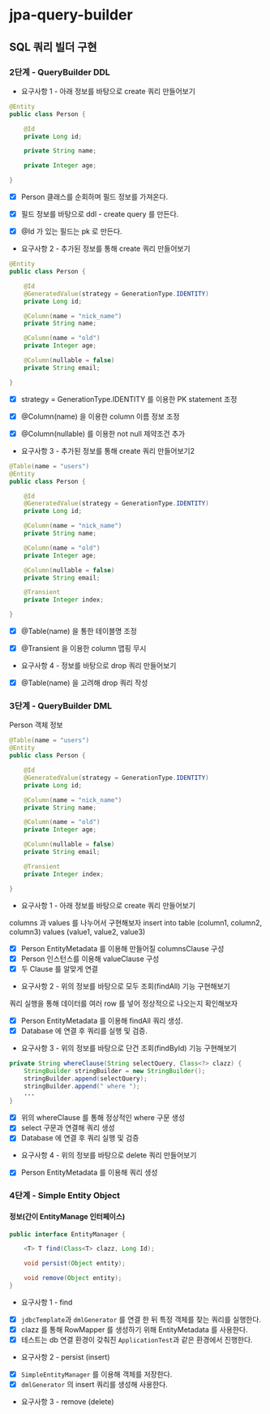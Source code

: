 # jpa-query-builder

## SQL 쿼리 빌더 구현

### 2단계 - QueryBuilder DDL

- 요구사항 1 - 아래 정보를 바탕으로 create 쿼리 만들어보기
```java
@Entity
public class Person {

    @Id
    private Long id;

    private String name;

    private Integer age;

}
```
- [x] Person 클래스를 순회하며 필드 정보를 가져온다.
- [x] 필드 정보를 바탕으로 ddl - create query 를 만든다.
- [x] @Id 가 있는 필드는 pk 로 만든다.


- 요구사항 2 - 추가된 정보를 통해 create 쿼리 만들어보기
```java
@Entity
public class Person {

    @Id
    @GeneratedValue(strategy = GenerationType.IDENTITY)
    private Long id;

    @Column(name = "nick_name")
    private String name;

    @Column(name = "old")
    private Integer age;

    @Column(nullable = false)
    private String email;

}
```
- [x] strategy = GenerationType.IDENTITY 를 이용한 PK statement 조정
- [x] @Column(name) 을 이용한 column 이름 정보 조정
- [x] @Column(nullable) 를 이용한 not null 제약조건 추가


- 요구사항 3 - 추가된 정보를 통해 create 쿼리 만들어보기2
```java
@Table(name = "users")
@Entity
public class Person {

    @Id
    @GeneratedValue(strategy = GenerationType.IDENTITY)
    private Long id;

    @Column(name = "nick_name")
    private String name;

    @Column(name = "old")
    private Integer age;

    @Column(nullable = false)
    private String email;

    @Transient
    private Integer index;

}
```
- [x] @Table(name) 을 통한 테이블명 조정
- [x] @Transient 을 이용한 column 맵핑 무시


- 요구사항 4 - 정보를 바탕으로 drop 쿼리 만들어보기
- [x] @Table(name) 을 고려해 drop 쿼리 작성

### 3단계 - QueryBuilder DML
Person 객체 정보
```java
@Table(name = "users")
@Entity
public class Person {

    @Id
    @GeneratedValue(strategy = GenerationType.IDENTITY)
    private Long id;

    @Column(name = "nick_name")
    private String name;

    @Column(name = "old")
    private Integer age;

    @Column(nullable = false)
    private String email;

    @Transient
    private Integer index;

}
```

- 요구사항 1 - 아래 정보를 바탕으로 create 쿼리 만들어보기

columns 과 values 를 나누어서 구현해보자
insert into table (column1, column2, column3) values (value1, value2, value3)
- [x] Person EntityMetadata 를 이용해 만들어질 columnsClause 구성
- [x] Person 인스턴스를 이용해 valueClause 구성
- [x] 두 Clause 를 알맞게 연결

- 요구사항 2 - 위의 정보를 바탕으로 모두 조회(findAll) 기능 구현해보기

쿼리 실행을 통해 데이터를 여러 row 를 넣어 정상적으로 나오는지 확인해보자
- [x] Person EntityMetadata 를 이용해 findAll 쿼리 생성.
- [x] Database 에 연결 후 쿼리를 실행 및 검증.

- 요구사항 3 - 위의 정보를 바탕으로 단건 조회(findById) 기능 구현해보기
```java
private String whereClause(String selectQuery, Class<?> clazz) {
    StringBuilder stringBuilder = new StringBuilder();
    stringBuilder.append(selectQuery);
    stringBuilder.append(" where ");
    ...
}
```
- [x] 위의 whereClause 를 통해 정상적인 where 구문 생성
- [x] select 구문과 연결해 쿼리 생성
- [x] Database 에 연결 후 쿼리 실행 및 검증

- 요구사항 4 - 위의 정보를 바탕으로 delete 쿼리 만들어보기
- [x] Person EntityMetadata 를 이용해 쿼리 생성

### 4단계 - Simple Entity Object
#### 정보(간이 EntityManage 인터페이스)
```java
public interface EntityManager {

    <T> T find(Class<T> clazz, Long Id);

    void persist(Object entity);

    void remove(Object entity);
}
```
- 요구사항 1 - find

- [x] `jdbcTemplate`과 `dmlGenerator` 를 연결 한 뒤 특정 객체를 찾는 쿼리를 실행한다. 
- [x] clazz 를 통해 RowMapper 를 생성하기 위해 EntityMetadata 를 사용한다.
- [x] 테스트는 db 연결 환경이 갖춰진 `ApplicationTest`과 같은 환경에서 진행한다.

- 요구사항 2 - persist (insert)

- [x] `SimpleEntityManager` 를 이용해 객체를 저장한다.
- [x] `dmlGenerator` 의 insert 쿼리를 생성해 사용한다.

- 요구사항 3 - remove (delete)


